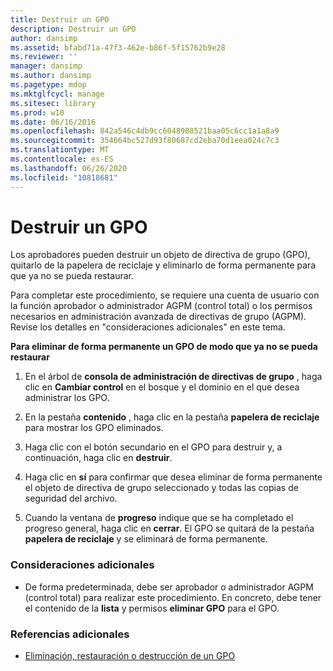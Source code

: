 ```yaml
---
title: Destruir un GPO
description: Destruir un GPO
author: dansimp
ms.assetid: bfabd71a-47f3-462e-b86f-5f15762b9e28
ms.reviewer: ''
manager: dansimp
ms.author: dansimp
ms.pagetype: mdop
ms.mktglfcycl: manage
ms.sitesec: library
ms.prod: w10
ms.date: 06/16/2016
ms.openlocfilehash: 842a546c4db9cc6048908521baa05c6cc1a1a8a9
ms.sourcegitcommit: 354664bc527d93f80687cd2eba70d1eea024c7c3
ms.translationtype: MT
ms.contentlocale: es-ES
ms.lasthandoff: 06/26/2020
ms.locfileid: "10818681"
---
```

# Destruir un GPO


Los aprobadores pueden destruir un objeto de directiva de grupo (GPO), quitarlo de la papelera de reciclaje y eliminarlo de forma permanente para que ya no se pueda restaurar.

Para completar este procedimiento, se requiere una cuenta de usuario con la función aprobador o administrador AGPM (control total) o los permisos necesarios en administración avanzada de directivas de grupo (AGPM). Revise los detalles en "consideraciones adicionales" en este tema.

**Para eliminar de forma permanente un GPO de modo que ya no se pueda restaurar**

1.  En el árbol de **consola de administración de directivas de grupo** , haga clic en **Cambiar control** en el bosque y el dominio en el que desea administrar los GPO.

2.  En la pestaña **contenido** , haga clic en la pestaña **papelera de reciclaje** para mostrar los GPO eliminados.

3.  Haga clic con el botón secundario en el GPO para destruir y, a continuación, haga clic en **destruir**.

4.  Haga clic en **sí** para confirmar que desea eliminar de forma permanente el objeto de directiva de grupo seleccionado y todas las copias de seguridad del archivo.

5.  Cuando la ventana de **progreso** indique que se ha completado el progreso general, haga clic en **cerrar**. El GPO se quitará de la pestaña **papelera de reciclaje** y se eliminará de forma permanente.

### Consideraciones adicionales

-   De forma predeterminada, debe ser aprobador o administrador AGPM (control total) para realizar este procedimiento. En concreto, debe tener el contenido de la **lista** y permisos **eliminar GPO** para el GPO.

### Referencias adicionales

-   [Eliminación, restauración o destrucción de un GPO](deleting-restoring-or-destroying-a-gpo-agpm30ops.md)

 

 






